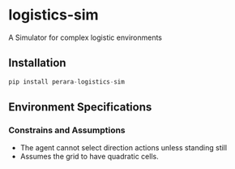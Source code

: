 # logistics-sim
A Simulator for complex logistic environments


## Installation
```python
pip install perara-logistics-sim
```

## Environment Specifications

### Constrains and Assumptions
* The agent cannot select direction actions unless standing still
* Assumes the grid to have quadratic cells.

